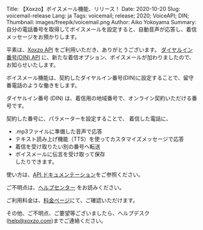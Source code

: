 Title: 【Xoxzo】ボイスメール機能、リリース！
Date: 2020-10-20
Slug: voicemail-release
Lang: ja
Tags: voicemail; release; 2020; VoiceAPI; DIN;
Thumbnail: images/freepik/voicemail.png
Author: Aiko Yokoyama
Summary: 自分の電話番号を取得してボイスメールを設定すると、自動音声が応答し、着信メッセージをお預かりします。


平素は、[Xoxzo API](https://www.xoxzo.com/ja/) をご利用いただき、ありがとうございます。
[ダイヤルイン番号(DIN) API](https://www.xoxzo.com/ja/about/voice-api/)
に、新たな着信オプション、ボイスメールが加わりましたので、お知らせいたします。

ボイスメール機能は、契約したダイヤルイン番号(DIN)に設定することで、留守番電話のような働きをします。


ダイヤルイン番号 (DIN) は、着信用の地域番号で、オンライン契約いただける番号です。 

契約した番号に、パラメーターを設定することで、 着信した電話に、
* .mp3ファイルに準備した音声で応答
* テキスト読み上げ機能（TTS）を使ってカスタマイズメッセージで応答
* 着信を受け取りたい別の番号へ転送
* ボイスメールに伝言を受け取って保存 <br>
したりできます。

使い方は、[API ドキュメンテーション](https://docs.xoxzo.com/ja/din.html#)をご参照ください。 <br>

ご不明点は、[ヘルプセンター](https://help.xoxzo.com/ja/xoxzo-cloud-telephony/articles/how-to-use-voicemail/) をお読みください。 <br>

ご利用料金は、[料金ページ](https://www.xoxzo.com/ja/about/pricing/voice/#din)にて、ご確認いただけます。

その他、ご不明点、ご要望等ございましたら、ヘルプデスク (help@xoxzo.com)までご連絡ください。
